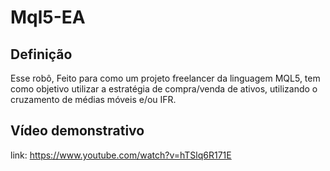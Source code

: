 # Mql5-EA

## Definição
Esse robô, Feito para como um projeto freelancer da linguagem MQL5, tem como objetivo utilizar a estratégia de compra/venda de ativos, utilizando o cruzamento de médias móveis e/ou IFR.

## Vídeo demonstrativo
link: <https://www.youtube.com/watch?v=hTSlq6R171E>
